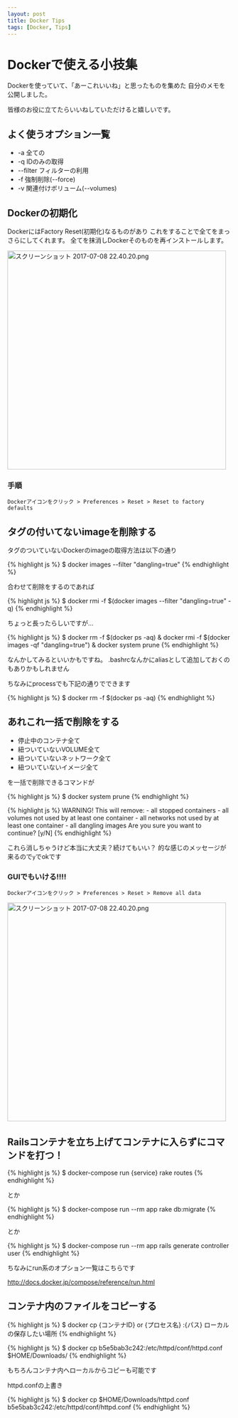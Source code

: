 ```yaml
---
layout: post
title: Docker Tips
tags: [Docker, Tips]
---
```


# Dockerで使える小技集
Dockerを使っていて、「あーこれいいね」と思ったものを集めた
自分のメモを公開しました。

皆様のお役に立てたらいいねしていただけると嬉しいです。

## よく使うオプション一覧
- -a 全ての
- -q IDのみの取得
- --filter フィルターの利用
- -f 強制削除(--force)
- -v 関連付けボリューム(--volumes)

## Dockerの初期化
DockerにはFactory Reset(初期化)なるものがあり
これをすることで全てをまっさらにしてくれます。
全てを抹消しDockerそのものを再インストールします。

<img width="492" alt="スクリーンショット 2017-07-08 22.40.20.png" src="https://qiita-image-store.s3.amazonaws.com/0/177207/eea62762-7196-0254-e129-72aa46006355.png">


### 手順

`Dockerアイコンをクリック > Preferences > Reset > Reset to factory defaults`


## タグの付いてない<none>imageを削除する

タグのついていないDockerのimageの取得方法は以下の通り

{% highlight js %}
$ docker images --filter "dangling=true"
{% endhighlight %}

合わせて削除をするのであれば

{% highlight js %}
$ docker rmi -f $(docker images --filter "dangling=true" -q)
{% endhighlight %}

ちょっと長ったらしいですが…

{% highlight js %}
$ docker rm -f $(docker ps -aq) & docker rmi -f $(docker images -qf "dangling=true") & docker system prune
{% endhighlight %}

なんかしてみるといいかもですね。
.bashrcなんかにaliasとして追加しておくのもありかもしれません

ちなみにprocessでも下記の通りでできます

{% highlight js %}
$ docker rm -f $(docker ps -aq)
{% endhighlight %}

## あれこれ一括で削除をする

- 停止中のコンテナ全て
- 紐ついていないVOLUME全て
- 紐ついていないネットワーク全て
- 紐ついていないイメージ全て

を一括で削除できるコマンドが

{% highlight js %}
$ docker system prune
{% endhighlight %}

{% highlight js %}
WARNING! This will remove:
	- all stopped containers
	- all volumes not used by at least one container
	- all networks not used by at least one container
	- all dangling images
Are you sure you want to continue? [y/N]
{% endhighlight %}

これら消しちゃうけど本当に大丈夫？続けてもいい？
的な感じのメッセージが来るので`y`でokです

### GUIでもいける!!!!

`Dockerアイコンをクリック > Preferences > Reset > Remove all data`

<img width="492" alt="スクリーンショット 2017-07-08 22.40.20.png" src="https://qiita-image-store.s3.amazonaws.com/0/177207/e01ad41f-54a0-8156-366c-2d6e25962529.png">

## Railsコンテナを立ち上げてコンテナに入らずにコマンドを打つ！

{% highlight js %}
$ docker-compose run {service} rake routes
{% endhighlight %}

とか

{% highlight js %}
$ docker-compose run --rm app rake db:migrate
{% endhighlight %}

とか

{% highlight js %}
$ docker-compose run --rm app rails generate controller user
{% endhighlight %}

ちなみにrun系のオプション一覧はこちらです

http://docs.docker.jp/compose/reference/run.html

## コンテナ内のファイルをコピーする

{% highlight js %}
$ docker cp {コンテナID} or {プロセス名} :{パス} ローカルの保存したい場所
{% endhighlight %}

{% highlight js %}
$ docker cp b5e5bab3c242:/etc/httpd/conf/httpd.conf $HOME/Downloads/
{% endhighlight %}

もちろんコンテナ内へローカルからコピーも可能です

httpd.confの上書き

{% highlight js %}
$ docker cp $HOME/Downloads/httpd.conf b5e5bab3c242:/etc/httpd/conf/httpd.conf
{% endhighlight %}
